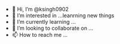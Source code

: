 - 👋 Hi, I’m @ksingh0902
- 👀 I’m interested in ...leanrning new things
- 🌱 I’m currently learning ...
- 💞️ I’m looking to collaborate on ...
- 📫 How to reach me ...

<!---
ksingh0902/ksingh0902 is a ✨ special ✨ repository because its `README.md` (this file) appears on your GitHub profile.
You can click the Preview link to take a look at your changes.
--->
